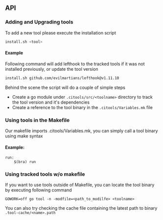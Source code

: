 ## API

### Adding and Upgrading tools

To add a new tool please execute the installation script

```bash
install.sh <tool>
```

#### Example

Following command will add lefthook to the tracked tools if it was not installed previously, or update the tool version

```bash
install.sh github.com/evilmartians/lefthook@v1.11.10
```

Behind the scene the script will do a couple of simple steps

- Create a go module under `.citools/src/<toolname>` directory to track the tool version and it's dependencies
- Create a reference to the tool binary in the `.citools/Variables.mk` file

### Using tools in the Makefile

Our makefile imports .citools/Variables.mk, you can simply call a tool binary using make syntax

#### Example:

```make
run:
    $(bra) run
```

### Using tracked tools w/o makefile

If you want to use tools outside of Makefile, you can locate the tool binary by executing following command

```
GOWORK=off go tool -n -modfile=<path_to_modilfe> <toolname>
```

You can also try checking the cache file containing the latest path to binary `.tool-cache/<name>.path`
